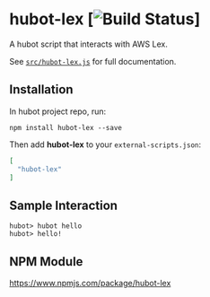# hubot-lex [![Build Status](https://travis-ci.org/benhanzl/hubot-lex.svg?branch=master)]

A hubot script that interacts with AWS Lex.

See [`src/hubot-lex.js`](src/hubot-lex.js) for full documentation.

## Installation

In hubot project repo, run:

`npm install hubot-lex --save`

Then add **hubot-lex** to your `external-scripts.json`:

```json
[
  "hubot-lex"
]
```

## Sample Interaction

```
hubot> hubot hello
hubot> hello!
```

## NPM Module

https://www.npmjs.com/package/hubot-lex
